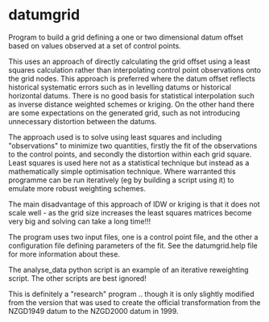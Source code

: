 datumgrid
=========

Program to build a grid defining a one or two dimensional datum offset based on values observed
at a set of control points.  

This uses an approach of directly calculating the grid offset using a least squares calculation 
rather than interpolating control point observations onto the grid nodes.  This approach is preferred
where the datum offset reflects historical systematic errors such as in levelling datums or historical
horizontal datums.  There is no good basis for statistical interpolation such as inverse distance 
weighted schemes or kriging.  On the other hand there are some expectations on the generated grid, such
as not introducing unnecessary distortion between the datums.

The approach used is to solve using least squares and including "observations" to minimize two quantities,
firstly the fit of the observations to the control points, and secondly the distortion within each
grid square.  Least squares is used here not as a statistical technique but instead as a mathematically
simple optimisation technique.  Where warranted this programme can be run iteratively (eg by building 
a script using it) to emulate more robust weighting schemes.

The main disadvantage of this approach of IDW or kriging is that it does not scale well - as the 
grid size increases the least squares matrices become very big and solving can take a long time!!!

The program uses two input files, one is a control point file, and the other a configuration file
defining parameters of the fit.  See the datumgrid.help file for more information about these.

The analyse_data python script is an example of an iterative reweighting script.  The other scripts
are best ignored!

This is definitely a "research" program .. though it is only slightly modified from the version that 
was used to create the official transformation from the NZGD1949 datum to the NZGD2000 datum in 1999.
